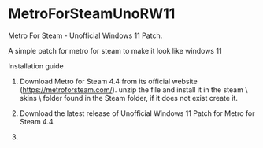 # MetroForSteamUnoRW11

Metro For Steam - Unofficial Windows 11 Patch.

A simple patch for metro for steam to make it look like windows 11

Installation guide
1. Download Metro for Steam 4.4 from its official website (https://metroforsteam.com/). unzip the file and install it in the steam \ skins \ folder found in the Steam folder, if it does not exist create it.

2. Download the latest release of Unofficial Windows 11 Patch for Metro for Steam 4.4

3. 
